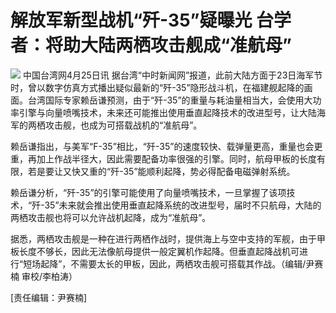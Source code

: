 # 解放军新型战机“歼-35”疑曝光 台学者：将助大陆两栖攻击舰成“准航母”

![](https://inews.gtimg.com/newsapp_bt/0/15783842330/1000)
中国台湾网4月25日讯
据台湾“中时新闻网”报道，此前大陆方面于23日海军节时，曾以数字仿真方式播出疑似最新的“歼-35”隐形战斗机，在福建舰起降的画面。台湾国际专家赖岳谦预测，由于“歼-35”的重量与耗油量相当大，会使用大功率引擎与向量喷嘴技术，未来还可能推出使用垂直起降技术的改进型号，让大陆海军的两栖攻击舰，也成为可搭载战机的“准航母”。

赖岳谦指出，与美军“F-35”相比，“歼-35”的速度较快、载弹量更高，重量也会更重，再加上作战半径大，因此需要配备功率很强的引擎。同时，航母甲板的长度有限，若是要让又快又重的“歼-35”能顺利起降，势必得配备电磁弹射系统。

赖岳谦分析，“歼-35”的引擎可能使用了向量喷嘴技术，一旦掌握了该项技术，“歼-35”未来就会推出使用垂直起降系统的改进型号，届时不只航母，大陆的两栖攻击舰也将可以允许战机起降，成为“准航母”。

据悉，两栖攻击舰是一种在进行两栖作战时，提供海上与空中支持的军舰，由于甲板长度不够长，因此无法像航母提供一般定翼机作起降。但垂直起降战机可进行“短场起降”，不需要太长的甲板，因此，两栖攻击舰可搭载其作战。（编辑/尹赛楠
审校/李柏涛）

[责任编辑：尹赛楠]

